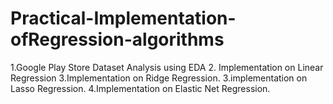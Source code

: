 # Practical-Implementation-ofRegression-algorithms
 1.Google Play Store Dataset Analysis using EDA 2. Implementation on Linear Regression  3.Implementation on Ridge Regression. 3.implementation on Lasso Regression.  4.Implementation on Elastic Net Regression.
